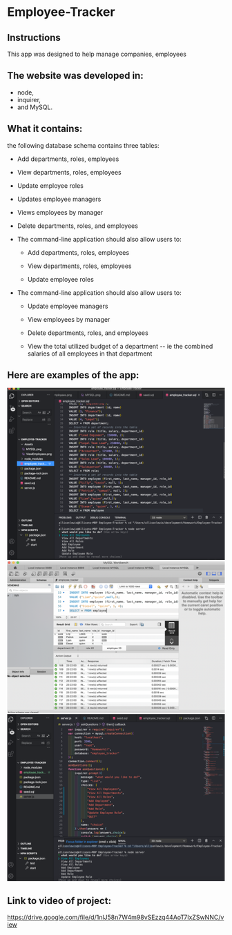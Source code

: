 # Employee-Tracker

## Instructions

This app was designed to help manage companies, employees
## The website was developed in:
* node,
* inquirer, 
* and MySQL.
## What it contains:
the following database schema contains three tables:
 * Add departments, roles, employees

  * View departments, roles, employees

  * Update employee roles


  * Updates employee managers

  * Views employees by manager

  * Delete departments, roles, and employees


* The command-line application should also allow users to:

  * Add departments, roles, employees

  * View departments, roles, employees

  * Update employee roles

* The command-line application should also allow users to:

  * Update employee managers

  * View employees by manager

  * Delete departments, roles, and employees

  * View the total utilized budget of a department -- ie the combined salaries of all employees in that department
## Here are examples of the app:
![Image of .SQL](Assets/EmployeeSql.png)
![Image of MYSQL PAGE](Assets/MYSQL.png)
![Image of MYSQL PAGE](Assets/ViewEmployees.png)

## Link to video of project:
https://drive.google.com/file/d/1nlJ58n7W4m98vSEzzq44AoT7IxZSwNNC/view
